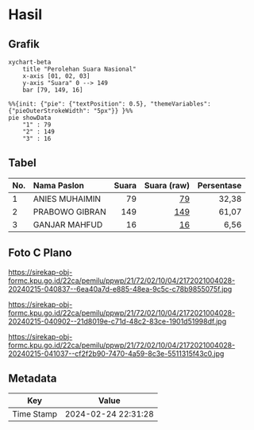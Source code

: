 # Hasil

## Grafik

```mermaid
xychart-beta
    title "Perolehan Suara Nasional"
    x-axis [01, 02, 03]
    y-axis "Suara" 0 --> 149
    bar [79, 149, 16]
```

```mermaid
%%{init: {"pie": {"textPosition": 0.5}, "themeVariables": {"pieOuterStrokeWidth": "5px"}} }%%
pie showData
    "1" : 79
    "2" : 149
    "3" : 16
```

## Tabel

| No. | Nama Paslon    | Suara | Suara (raw) | Persentase |
|:--- |:-------------- | -----:| -----------:| ----------:|
| 1   | ANIES MUHAIMIN | 79    | [79][p-1]   | 32,38      |
| 2   | PRABOWO GIBRAN | 149   | [149][p-2]  | 61,07      |
| 3   | GANJAR MAHFUD  | 16    | [16][p-3]   | 6,56       |


[p-1]: https://github.com/gigit-pemilu/pemilu-2024/blob/main/pilpres/hitung-suara/sub/21-kepulauan-riau/sub/72-kota-tanjung-pinang/sub/02-tanjung-pinang-timur/sub/1004-batu-ix/sub/028-tps/sub/paslon-1.txt
[p-2]: https://github.com/gigit-pemilu/pemilu-2024/blob/main/pilpres/hitung-suara/sub/21-kepulauan-riau/sub/72-kota-tanjung-pinang/sub/02-tanjung-pinang-timur/sub/1004-batu-ix/sub/028-tps/sub/paslon-2.txt
[p-3]: https://github.com/gigit-pemilu/pemilu-2024/blob/main/pilpres/hitung-suara/sub/21-kepulauan-riau/sub/72-kota-tanjung-pinang/sub/02-tanjung-pinang-timur/sub/1004-batu-ix/sub/028-tps/sub/paslon-3.txt

## Foto C Plano

https://sirekap-obj-formc.kpu.go.id/22ca/pemilu/ppwp/21/72/02/10/04/2172021004028-20240215-040837--6ea40a7d-e885-48ea-9c5c-c78b9855075f.jpg

https://sirekap-obj-formc.kpu.go.id/22ca/pemilu/ppwp/21/72/02/10/04/2172021004028-20240215-040902--21d8019e-c71d-48c2-83ce-1901d51998df.jpg

https://sirekap-obj-formc.kpu.go.id/22ca/pemilu/ppwp/21/72/02/10/04/2172021004028-20240215-041037--cf2f2b90-7470-4a59-8c3e-5511315f43c0.jpg


## Metadata

| Key        | Value               |
| ---------- | ------------------- |
| Time Stamp | 2024-02-24 22:31:28 |



